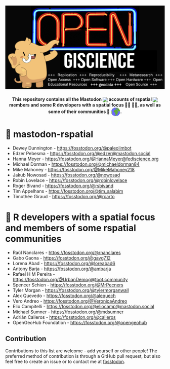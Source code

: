 ![](./geomastadon.png)

<h4 align="center">This repository contains all the Mastodon <img src="https://emojipedia-us.s3.dualstack.us-west-1.amazonaws.com/thumbs/240/microsoft/319/mammoth_1f9a3.png" align="center" width="25px"/> accounts of rspatial <img src="https://avatars.githubusercontent.com/u/25086656?s=200&v=4" align="center" width="25px"/> members and some R developers with a spatial focus 👩‍💻 👨‍💻, as well as some of their communities 📣 <img src="https://raw.githubusercontent.com/ambarja/Workshop-MasterGIS2021/gh-pages/img/globe.gif" align="center" width="30px"/>.</h4>


# 🔵 mastodon-rspatial

- Dewey Dunnington - https://fosstodon.org/@paleolimbot
- Edzer Pebesma - https://fosstodon.org/@edzer@mastodon.social
- Hanna Meyer - https://fosstodon.org/@HannaMeyer@fediscience.org
- Michael Dorman - https://fosstodon.org/@michaeldorman84
- Mike Mahoney - https://fosstodon.org/@MikeMahoney218
- Jakub Nowosad - https://fosstodon.org/@nowosad
- Robin Lovelace - https://fosstodon.org/@robinlovelace
- Roger Bivand - https://fosstodon.org/@rsbivand
- Tim Appelhans - https://fosstodon.org/@tim_salabim
- Timothée Giraud - https://fosstodon.org/@rcarto

# 🔵 R developers with a spatial focus and members of some rspatial communities

- Raúl Nanclares - https://fosstodon.org/@rnanclares
- Gabo Gaona - https://fosstodon.org/@gavg712
- Lorena Abad - https://fosstodon.org/@loreabad6
- Antony Barja - https://fosstodon.org/@ambarja
- Rafael H M Pereira - https://fosstodon.org/@UrbanDemog@toot.community
- Spencer Schien - https://fosstodon.org/@MrPecners
- Tyler Morgan - https://fosstodon.org/@tylermorganwall
- Alex Quevedo - https://fosstodon.org/@alequech
- Vero Andreo - https://fosstodon.org/@VeronicaAndreo
- Elio Campitelli - https://fosstodon.org/@eliocamp@mastodon.social
- Michael Sumner - https://fosstodon.org/@mdsumner
- Adrián Calleros - https://fosstodon.org/@calleros
- OpenGeoHub Foundation - https://fosstodon.org/@opengeohub

## Contribution

Contributions to this list are welcome - add yourself or other people!
The preferred method of contribution is through a GitHub pull request, but also feel free to create an issue or to contact me at [fosstodon](https://fosstodon.org/@nowosad).
